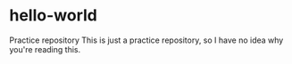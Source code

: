 # hello-world
Practice repository
This is just a practice repository, so I have no idea why you're reading this.
